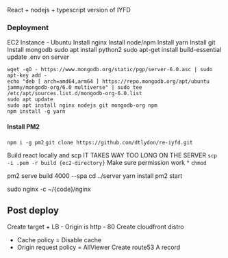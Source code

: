 React + nodejs + typescript version of IYFD

### Deployment
EC2 Instance - Ubuntu
Install nginx
Install node/npm
Install yarn
Install git
Install mongodb
sudo apt install python2
sudo apt-get install build-essential
update .env on server

```
wget -qO - https://www.mongodb.org/static/pgp/server-6.0.asc | sudo apt-key add -
echo "deb [ arch=amd64,arm64 ] https://repo.mongodb.org/apt/ubuntu jammy/mongodb-org/6.0 multiverse" | sudo tee /etc/apt/sources.list.d/mongodb-org-6.0.list
sudo apt update
sudo apt install nginx nodejs git mongodb-org npm
npm install -g yarn
```

#### Install PM2
`npm i -g pm2`
`git clone https://github.com/dtlydon/re-iyfd.git`

Build react locally and scp
IT TAKES WAY TOO LONG ON THE SERVER
`scp -i .pem -r build {ec2-directory}`
Make sure permission work ^ `chmod`

pm2 serve build 4000 --spa
cd ../server
yarn install
pm2 start

sudo nginx -c ~/{code}/nginx

## Post deploy
Create target + LB - Origin is http - 80
Create cloudfront distro
- Cache policy = Disable cache
- Origin request policy = AllViewer
Create route53 A record
